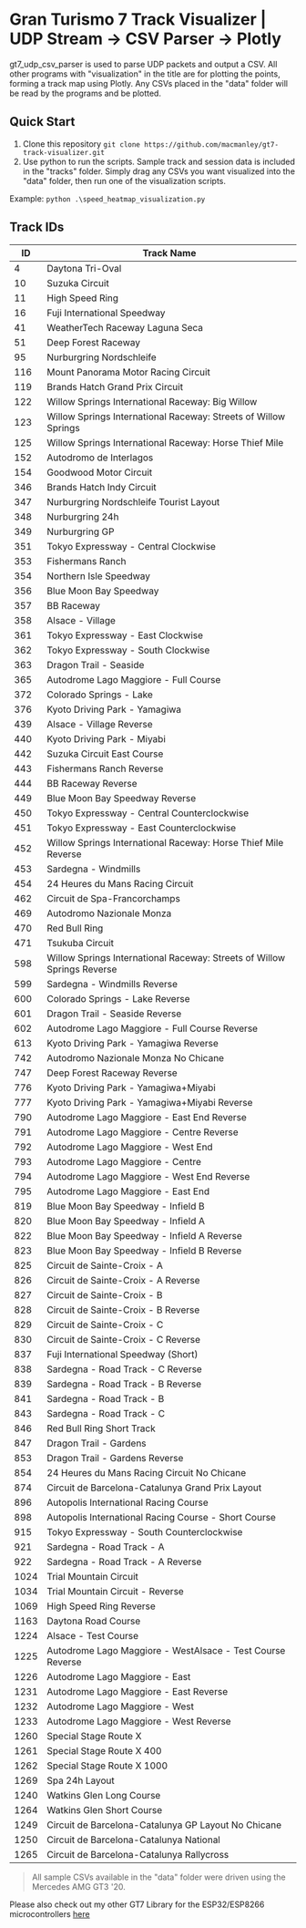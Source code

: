 # Gran Turismo 7 Track Visualizer | UDP Stream -> CSV Parser -> Plotly

gt7_udp_csv_parser is used to parse UDP packets and output a CSV. All other programs with "visualization" in the title are for plotting the points, forming a track map using Plotly. Any CSVs placed in the "data" folder will be read by the programs and be plotted.

## Quick Start

1. Clone this repository `git clone https://github.com/macmanley/gt7-track-visualizer.git`
2. Use python to run the scripts. Sample track and session data is included in the "tracks" folder. Simply drag any CSVs you want visualized into the "data" folder, then run one of the visualization scripts.

Example: `python .\speed_heatmap_visualization.py`

## Track IDs

| ID   | Track Name                                                  |
|------|-------------------------------------------------------------|
| 4    | Daytona Tri-Oval                                            |
| 10   | Suzuka Circuit                                              |
| 11   | High Speed Ring                                             |
| 16   | Fuji International Speedway                                 |
| 41   | WeatherTech Raceway Laguna Seca                             |
| 51   | Deep Forest Raceway                                         |
| 95   | Nurburgring Nordschleife                                    |
| 116  | Mount Panorama Motor Racing Circuit                         |
| 119  | Brands Hatch Grand Prix Circuit                             |
| 122  | Willow Springs International Raceway: Big Willow            |
| 123  | Willow Springs International Raceway: Streets of Willow Springs |
| 125  | Willow Springs International Raceway: Horse Thief Mile      |
| 152  | Autodromo de Interlagos                                     |
| 154  | Goodwood Motor Circuit                                      |
| 346  | Brands Hatch Indy Circuit                                   |
| 347  | Nurburgring Nordschleife Tourist Layout                     |
| 348  | Nurburgring 24h                                             |
| 349  | Nurburgring GP                                              |
| 351  | Tokyo Expressway - Central Clockwise                        |
| 353  | Fishermans Ranch                                            |
| 354  | Northern Isle Speedway                                      |
| 356  | Blue Moon Bay Speedway                                      |
| 357  | BB Raceway                                                  |
| 358  | Alsace - Village                                            |
| 361  | Tokyo Expressway - East Clockwise                           |
| 362  | Tokyo Expressway - South Clockwise                          |
| 363  | Dragon Trail - Seaside                                      |
| 365  | Autodrome Lago Maggiore - Full Course                       |
| 372  | Colorado Springs - Lake                                     |
| 376  | Kyoto Driving Park - Yamagiwa                               |
| 439  | Alsace - Village Reverse                                    |
| 440  | Kyoto Driving Park - Miyabi                                 |
| 442  | Suzuka Circuit East Course                                  |
| 443  | Fishermans Ranch Reverse                                    |
| 444  | BB Raceway Reverse                                          |
| 449  | Blue Moon Bay Speedway Reverse                              |
| 450  | Tokyo Expressway - Central Counterclockwise                 |
| 451  | Tokyo Expressway - East Counterclockwise                    |
| 452  | Willow Springs International Raceway: Horse Thief Mile Reverse |
| 453  | Sardegna - Windmills                                        |
| 454  | 24 Heures du Mans Racing Circuit                            |
| 462  | Circuit de Spa-Francorchamps                                |
| 469  | Autodromo Nazionale Monza                                   |
| 470  | Red Bull Ring                                               |
| 471  | Tsukuba Circuit                                             |
| 598  | Willow Springs International Raceway: Streets of Willow Springs Reverse |
| 599  | Sardegna - Windmills Reverse                                |
| 600  | Colorado Springs - Lake Reverse                             |
| 601  | Dragon Trail - Seaside Reverse                              |
| 602  | Autodrome Lago Maggiore - Full Course Reverse               |
| 613  | Kyoto Driving Park - Yamagiwa Reverse                       |
| 742  | Autodromo Nazionale Monza No Chicane                        |
| 747  | Deep Forest Raceway Reverse                                 |
| 776  | Kyoto Driving Park - Yamagiwa+Miyabi                        |
| 777  | Kyoto Driving Park - Yamagiwa+Miyabi Reverse                |
| 790  | Autodrome Lago Maggiore - East End Reverse                  |
| 791  | Autodrome Lago Maggiore - Centre Reverse                    |
| 792  | Autodrome Lago Maggiore - West End                          |
| 793  | Autodrome Lago Maggiore - Centre                            |
| 794  | Autodrome Lago Maggiore - West End Reverse                  |
| 795  | Autodrome Lago Maggiore - East End                          |
| 819  | Blue Moon Bay Speedway - Infield B                          |
| 820  | Blue Moon Bay Speedway - Infield A                          |
| 822  | Blue Moon Bay Speedway - Infield A Reverse                  |
| 823  | Blue Moon Bay Speedway - Infield B Reverse                  |
| 825  | Circuit de Sainte-Croix - A                                 |
| 826  | Circuit de Sainte-Croix - A Reverse                         |
| 827  | Circuit de Sainte-Croix - B                                 |
| 828  | Circuit de Sainte-Croix - B Reverse                         |
| 829  | Circuit de Sainte-Croix - C                                 |
| 830  | Circuit de Sainte-Croix - C Reverse                         |
| 837  | Fuji International Speedway (Short)                         |
| 838  | Sardegna - Road Track - C Reverse                           |
| 839  | Sardegna - Road Track - B Reverse                           |
| 841  | Sardegna - Road Track - B                                   |
| 843  | Sardegna - Road Track - C                                   |
| 846  | Red Bull Ring Short Track                                   |
| 847  | Dragon Trail - Gardens                                      |
| 853  | Dragon Trail - Gardens Reverse                              |
| 854  | 24 Heures du Mans Racing Circuit No Chicane                 |
| 874  | Circuit de Barcelona-Catalunya Grand Prix Layout            |
| 896  | Autopolis International Racing Course                       |
| 898  | Autopolis International Racing Course - Short Course        |
| 915  | Tokyo Expressway - South Counterclockwise                   |
| 921  | Sardegna - Road Track - A                                   |
| 922  | Sardegna - Road Track - A Reverse                           |
| 1024 | Trial Mountain Circuit                                      |
| 1034 | Trial Mountain Circuit - Reverse                            |
| 1069 | High Speed Ring Reverse                                     |
| 1163 | Daytona Road Course                                         |
| 1224 | Alsace - Test Course                                        |
| 1225 | Autodrome Lago Maggiore - WestAlsace - Test Course Reverse  |
| 1226 | Autodrome Lago Maggiore - East                              |
| 1231 | Autodrome Lago Maggiore - East Reverse                      |
| 1232 | Autodrome Lago Maggiore - West                              |
| 1233 | Autodrome Lago Maggiore - West Reverse                      |
| 1260 | Special Stage Route X                                       |
| 1261 | Special Stage Route X 400                                   |
| 1262 | Special Stage Route X 1000                                  |
| 1269 | Spa 24h Layout                                              |
| 1240 | Watkins Glen Long Course                                    |
| 1264 | Watkins Glen Short Course                                   |
| 1249 | Circuit de Barcelona-Catalunya GP Layout No Chicane         |
| 1250 | Circuit de Barcelona-Catalunya National                     |
| 1265 | Circuit de Barcelona-Catalunya Rallycross                   |

> All sample CSVs available in the "data" folder were driven using the Mercedes AMG GT3 '20.

Please also check out my other GT7 Library for the ESP32/ESP8266 microcontrollers [here](https://github.com/MacManley/gt7-udp)
